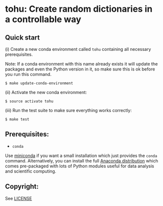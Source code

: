 tohu: Create random dictionaries in a controllable way
======================================================


Quick start
-----------

(i) Create a new conda environment called `tohu` containing all necessary prerequisites.

Note: If a conda environment with this name already exists it will update the packages
and even the Python version in it, so make sure this is ok before you run this command.

```
$ make update-conda-environment
```

(ii) Activate the new conda environment:

```
$ source activate tohu
```

(iii) Run the test suite to make sure everything works correctly:

```
$ make test
```


Prerequisites:
--------------

- `conda`

Use [miniconda](http://conda.pydata.org/miniconda.html) if you want a small
installation which just provides the `conda` command. Alternatively, you can
install the full [Anaconda distribution](https://www.continuum.io/downloads)
which comes pre-packaged with lots of Python modules useful for data analysis
and scientific computing.


Copyright:
----------

See [LICENSE](./LICENSE)
